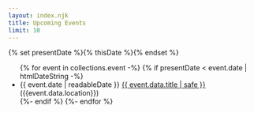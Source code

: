 ```yaml
--- 
layout: index.njk
title: Upcoming Events
limit: 10
--- 
```

{% set presentDate %}{% thisDate %}{% endset %}

<ul class="events">{% for event in collections.event -%}
    {% if presentDate < event.date | htmlDateString -%}
    <li>
        <span class="event-date">{{ event.date | readableDate }}</span> 
        <a href="{{ event.url | url }}">{{ event.data.title | safe }}</a>
        (<i class="bi bi-geo-alt-fill"></i>{{event.data.location}})
    </li>
    {%- endif %}
{%- endfor %}</ul>

